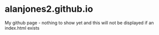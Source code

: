 # alanjones2.github.io
My github page  - nothing to show yet and this will not be displayed if an index.html exists
